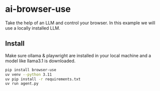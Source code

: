 # ai-browser-use

Take the help of an LLM and control your browser. In this example we will use a locally installed LLM.

## Install

Make sure ollama & playwright are installed in your local machine and a model like llama3.1 is downloaded.

```bash
pip install browser-use
uv venv --python 3.11
uv pip install -r requirements.txt
uv run agent.py
```